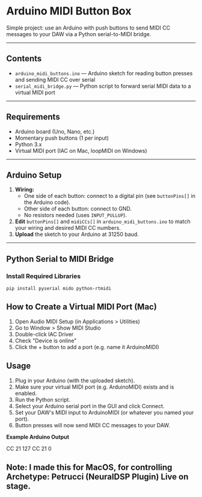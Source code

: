 # Arduino MIDI Button Box

Simple project: use an Arduino with push buttons to send MIDI CC messages to your DAW via a Python serial-to-MIDI bridge.

---

## Contents

- `arduino_midi_buttons.ino` — Arduino sketch for reading button presses and sending MIDI CC over serial
- `serial_midi_bridge.py` — Python script to forward serial MIDI data to a virtual MIDI port

---

## Requirements

- Arduino board (Uno, Nano, etc.)
- Momentary push buttons (1 per input)
- Python 3.x
- Virtual MIDI port (IAC on Mac, loopMIDI on Windows)

---

## Arduino Setup

1. **Wiring:**  
   - One side of each button: connect to a digital pin (see `buttonPins[]` in the Arduino code).
   - Other side of each button: connect to GND.
   - No resistors needed (uses `INPUT_PULLUP`).
2. **Edit** `buttonPins[]` and `midiCCs[]` in `arduino_midi_buttons.ino` to match your wiring and desired MIDI CC numbers.
3. **Upload** the sketch to your Arduino at 31250 baud.

---

## Python Serial to MIDI Bridge

### Install Required Libraries

```
pip install pyserial mido python-rtmidi
```

## How to Create a Virtual MIDI Port (Mac)

1. Open Audio MIDI Setup (in Applications > Utilities)
2. Go to Window > Show MIDI Studio
3. Double-click IAC Driver
4. Check "Device is online"
5. Click the + button to add a port (e.g. name it ArduinoMIDI)


## Usage

1. Plug in your Arduino (with the uploaded sketch).
2. Make sure your virtual MIDI port (e.g. ArduinoMIDI) exists and is enabled.
3. Run the Python script.
4. Select your Arduino serial port in the GUI and click Connect.
5. Set your DAW's MIDI input to ArduinoMIDI (or whatever you named your port).
6. Button presses will now send MIDI CC messages to your DAW.

**Example Arduino Output**

CC 21 127
CC 21 0



## Note: I made this for MacOS, for controlling Archetype: Petrucci (NeuralDSP Plugin) Live on stage.
